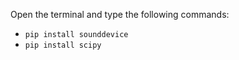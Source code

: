 Open the terminal and type the following commands: 

+ `pip install sounddevice`
+ `pip install scipy`